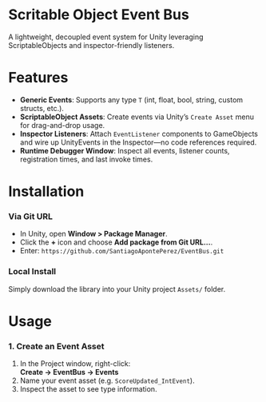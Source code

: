 # Scritable Object Event Bus

A lightweight, decoupled event system for Unity leveraging ScriptableObjects and inspector-friendly listeners.

# Features
- **Generic Events**: Supports any type `T` (int, float, bool, string, custom structs, etc.).
- **ScriptableObject Assets**: Create events via Unity’s `Create Asset` menu for drag-and-drop usage.
- **Inspector Listeners**: Attach `EventListener` components to GameObjects and wire up UnityEvents in the Inspector—no code references required.
- **Runtime Debugger Window**: Inspect all events, listener counts, registration times, and last invoke times.

# Installation

### Via Git URL

   - In Unity, open **Window > Package Manager**.
   - Click the **+** icon and choose **Add package from Git URL...**.
   - Enter: `https://github.com/SantiagoApontePerez/EventBus.git`

### Local Install

Simply download the library into your Unity project `Assets/` folder.

# Usage

### 1. Create an Event Asset
1. In the Project window, right-click:  
   **Create → EventBus → Events**  
2. Name your event asset (e.g. `ScoreUpdated_IntEvent`).  
3. Inspect the asset to see type information.
